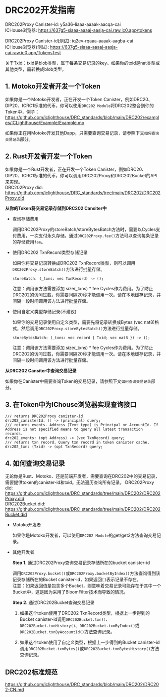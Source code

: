# DRC202开发指南

DRC202Proxy Canister-id: y5a36-liaaa-aaaak-aacqa-cai  
ICHouse浏览器: https://637g5-siaaa-aaaaj-aasja-cai.raw.ic0.app/tokens

DRC202Proxy Canister-id(测试): iq2ev-rqaaa-aaaak-aagba-cai  
ICHouse浏览器(测试): https://637g5-siaaa-aaaaj-aasja-cai.raw.ic0.app/TokensTest

关于Txid：txid是blob类型，属于每条交易记录的key。如果你的txid是nat类型或其他类型，需转换成blob类型。

## 1. Motoko开发者开发一个Token

如果你是一个Motoko开发者，正在开发一个Token Canister，例如DRC20、DIP20、ICRC1标准的代币，你可以使用`DRC202 Module`将DRC202整合到你的Token中，例子：https://github.com/iclighthouse/DRC_standards/blob/main/DRC202/examples/ICLighthouse/Example/Example.mo   

如果你正在用Motoko开发其他Dapp，只需要查询交易记录，请参照下文`如何查询交易记录`部分。

## 2. Rust开发者开发一个Token

如果你是一个Rust开发者，正在开发一个Token Canister，例如DRC20、DIP20、ICRC1标准的代币，你可以调用DRC202Proxy和DRC202Bucket的API来实现。  
DRC202Proxy did: https://github.com/iclighthouse/DRC_standards/tree/main/DRC202/DRC202Proxy.did   

**从你的Token将交易记录存储到DRC202 Cansiter中**

- 查询存储费用

    调用DRC202Proxy的storeBatch/storeBytesBatch方法时，需要以Cycles支付费用，一次支付永久存储。通过`DRC202Proxy.fee()`方法可以查询每条记录的存储费用`fee`。

- 使用DRC202 TxnRecord类型存储记录

    如果你将交易记录转换成DRC202 TxnRecord类型，则可以调用`DRC202Proxy.storeBatch()`方法进行批量存储。
    ```
    storeBatch: (_txns: vec TxnRecord) -> ();
    ```
    注意：调用该方法需要添加 size(_txns) * fee Cycles作为费用。为了防止DRC202的访问过载，你需要间隔20秒才能调用一次。请在本地缓存记录，并间隔一段时间调用该方法进行批量存储。

- 使用自定义类型存储记录(不建议)

    如果你的交易记录使用自定义类型，需要先将记录转换成Bytes (vec nat8)格式，然后调用`DRC202Proxy.storeBytesBatch()`方法进行批量存储。
    ```
    storeBytesBatch: (_txns: vec record { Txid; vec nat8 }) -> ();
    ```
    注意：调用该方法需要添加 size(_txns) * fee Cycles作为费用。为了防止DRC202的访问过载，你需要间隔20秒才能调用一次。请在本地缓存记录，并间隔一段时间调用该方法进行批量存储。

**从DRC202 Cansiter中查询交易记录**

如果你在Canister中需要查询Token的交易记录，请参照下文`如何查询交易记录`部分。

## 3. 在Token中为IChouse浏览器实现查询接口

```
/// returns DRC202Proxy canister-id
drc202_canisterId: () -> (principal) query;
/// returns events. Address (Text type) is Principal or AccountId. If Address is not specified means to query all latest transaction records.
drc202_events: (opt Address) -> (vec TxnRecord) query;
/// returns txn record. Query txn record in token canister cache.
drc202_txn: (Txid) -> (opt TxnRecord) query;
```

## 4. 如何查询交易记录

无论你是Rust、Motoko、还是前端开发者，需要查询在DRC202中的交易记录，需要提供token的canister-id和txid。无法遍历查询所有记录。
DRC202Proxy did: https://github.com/iclighthouse/DRC_standards/tree/main/DRC202/DRC202Proxy.did   
DRC202Bucket did: https://github.com/iclighthouse/DRC_standards/tree/main/DRC202/DRC202Bucket.did   

- Motoko开发者

    如果你是Motoko开发者，可以使用`DRC202 Module`的get/get2方法查询交易记录。

- 其他开发者

    **Step 1**. 通过DRC202Proxy查询交易记录存储所在的bucket canister-id

    调用`DRC202Proxy.bucket()`或`DRC202Proxy.bucketByIndex()`方法查询得到该记录存储所在的Bucket canister-id，如果返回`[]`表示记录不存在。  
    注意：如果返回值是包含多个Bucket，则意味着交易记录可能存在于其中一个Bucket中，这是因为采用了BloomFilter技术而导致的情况。

    **Step 2**. 通过DRC202Bucket查询交易记录

    1) 如果这个token使用了DRC202 TxnRecord类型，根据上一步得到的Bucket canister-id调用`DRC202Bucket.txn()`、`DRC202Bucket.txnHistory()`、`DRC202Bucket.txnByIndex()`或`DRC202Bucket.txnByAccountId()`方法查询记录。

    2) 如果这个token使用了自定义类型，根据上一步得到的Bucket canister-id调用`DRC202Bucket.txnBytes()`或`DRC202Bucket.txnBytesHistory()`方法查询记录。


## DRC202标准规范

https://github.com/iclighthouse/DRC_standards/blob/main/DRC202/DRC202-CN.md